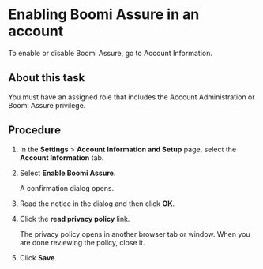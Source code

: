 # Enabling Boomi Assure in an account

<head>
  <meta name="guidename" content="Integration"/>
  <meta name="context" content="GUID-e7405351-f03a-4891-8b73-484b554ae5b9"/>
</head>


To enable or disable Boomi Assure, go to Account Information.

## About this task

You must have an assigned role that includes the Account Administration or Boomi Assure privilege.

## Procedure

1.  In the **Settings** \> **Account Information and Setup** page, select the **Account Information** tab.

2.  Select **Enable Boomi Assure**.

    A confirmation dialog opens.

3.  Read the notice in the dialog and then click **OK**.

4.  Click the **read privacy policy** link.

    The privacy policy opens in another browser tab or window. When you are done reviewing the policy, close it.

5.  Click **Save**.